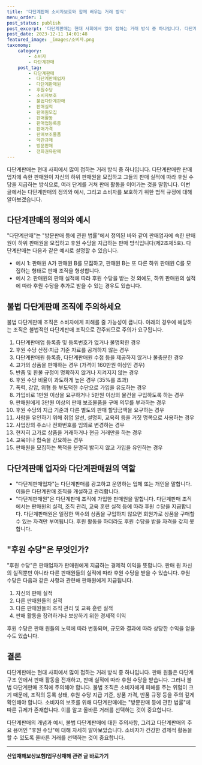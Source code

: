 ```yaml
---
title: '다단계판매 소비자보호와 함께 배우는 거래 방식'
menu_order: 1
post_status: publish
post_excerpt: '다단계판매는 현대 사회에서 많이 접하는 거래 방식 중 하나입니다. 다단계판매란 판매업자에 속한 판매원이 자신의 하위 판매원을 모집하고 그들의 판매 실적에 따라 후원 수당을 지급하는 방식으로, 여러 단계를 거쳐 판매 활동을 이어가는 것을 말합니다. 이번 글에서는 다단계판매의 정의와 예시, 그리고 소비자를 보호하기 위한 법적 규정에 대해 알아보겠습니다.'
post_date: 2023-12-11 14:01:48
featured_image: _images/소비자.png
taxonomy:
    category:
        - 소비자
        - 다단계판매
    post_tag:
        - 다단계판매
        -  다단계판매업자
        -  다단계판매원
        -  후원수당
        -  소비자보호
        -  불법다단계판매
        -  판매실적
        -  판매원모집
        -  판매활동
        -  판매업등록증
        -  판매가격
        -  판매보조물품
        -  약관규제
        -  방문판매
        -  전화권유판매
---
```



다단계판매는 현대 사회에서 많이 접하는 거래 방식 중 하나입니다. 다단계판매란 판매업자에 속한 판매원이 자신의 하위 판매원을 모집하고 그들의 판매 실적에 따라 후원 수당을 지급하는 방식으로, 여러 단계를 거쳐 판매 활동을 이어가는 것을 말합니다. 이번 글에서는 다단계판매의 정의와 예시, 그리고 소비자를 보호하기 위한 법적 규정에 대해 알아보겠습니다.

## 다단계판매의 정의와 예시

"다단계판매"는 "방문판매 등에 관한 법률"에서 정의된 바와 같이 판매업자에 속한 판매원이 하위 판매원을 모집하고 후원 수당을 지급하는 판매 방식입니다(제2조제5호). 다단계판매는 다음과 같은 예시로 설명할 수 있습니다.

- 예시 1: 판매원 A가 판매원 B를 모집하고, 판매원 B는 또 다른 하위 판매원 C를 모집하는 형태로 판매 조직을 형성합니다.
- 예시 2: 판매원의 판매 실적에 따라 후원 수당을 받는 것 외에도, 하위 판매원의 실적에 따라 후원 수당을 추가로 받을 수 있는 경우도 있습니다.

## 불법 다단계판매 조직에 주의하세요

불법 다단계판매 조직은 소비자에게 피해를 줄 가능성이 큽니다. 아래의 경우에 해당하는 조직은 불법적인 다단계판매 조직으로 간주되므로 주의가 요구됩니다.

1. 다단계판매업 등록증 및 등록번호가 없거나 불명확한 경우
2. 후원 수당 산정·지급 기준 자료를 공개하지 않는 경우
3. 다단계판매원 등록증, 다단계판매원 수첩 등을 제공하지 않거나 불충분한 경우
4. 고가의 상품을 판매하는 경우 (가격이 160만원 이상인 경우)
5. 반품 및 환불 규정이 명확하지 않거나 지켜지지 않는 경우
6. 후원 수당 비율이 과도하게 높은 경우 (35%를 초과)
7. 폭력, 강압, 위협 등 부도덕한 수단으로 가입을 유도하는 경우
8. 가입비로 1만원 이상을 요구하거나 5만원 이상의 물건을 구입하도록 하는 경우
9. 판매원에게 3만원 이상의 판매 보조물품을 구매 의무를 부과하는 경우
10. 후원 수당의 지급 기준과 다른 별도의 판매 할당금액을 요구하는 경우
11. 사람을 유인하기 위해 취업 알선, 설명회, 교육회 등을 거짓 명목으로 사용하는 경우
12. 사업장의 주소나 전화번호를 임의로 변경하는 경우
13. 현저히 고가로 상품을 거래하거나 현금 거래만을 하는 경우
14. 교육이나 합숙을 강요하는 경우
15. 판매원을 모집하는 목적을 분명히 밝히지 않고 가입을 유인하는 경우

## 다단계판매 업자와 다단계판매원의 역할

- "다단계판매업자"는 다단계판매를 광고하고 운영하는 업체 또는 개인을 말합니다. 이들은 다단계판매 조직을 개설하고 관리합니다.
- "다단계판매원"은 다단계판매 조직에 가입한 판매원을 말합니다. 다단계판매 조직에서는 판매원의 실적, 조직 관리, 교육 훈련 실적 등에 따라 후원 수당을 지급합니다. 다단계판매원은 일정한 액수의 상품을 구입하지 않으면 회원가로 상품을 구매할 수 있는 자격만 부여됩니다. 후원 활동을 하더라도 후원 수당을 받을 자격을 갖지 못합니다.

## "후원 수당"은 무엇인가?

"후원 수당"은 판매업자가 판매원에게 지급하는 경제적 이익을 뜻합니다. 판매 원 자신의 실적뿐만 아니라 다른 판매원들의 실적에 따라 후원 수당을 받을 수 있습니다. 후원 수당은 다음과 같은 사항과 관련해 판매원에게 지급됩니다.

1. 자신의 판매 실적
2. 다른 판매원들의 실적
3. 다른 판매원들의 조직 관리 및 교육 훈련 실적
4. 판매 활동을 장려하거나 보상하기 위한 경제적 이익

후원 수당은 판매 원들의 노력에 따라 변동되며, 규모와 결과에 따라 상당한 수익을 얻을 수도 있습니다.

## 결론

다단계판매는 현대 사회에서 많이 접하는 거래 방식 중 하나입니다. 판매 원들은 다단계 구조 안에서 판매 활동을 전개하고, 판매 실적에 따라 후원 수당을 받습니다. 그러나 불법 다단계판매 조직에 주의해야 합니다. 불법 조직은 소비자에게 피해를 주는 위험이 크기 때문에, 조직의 등록 상태, 후원 수당 지급 기준, 상품 가격, 반품 규정 등을 주의 깊게 확인해야 합니다. 소비자의 보호를 위해 다단계판매에는 "방문판매 등에 관한 법률"에 따른 규제가 존재합니다. 이를 알고 올바른 거래를 선택하는 것이 중요합니다.

다단계판매의 개념과 예시, 불법 다단계판매에 대한 주의사항, 그리고 다단계판매의 주요 용어인 "후원 수당"에 대해 자세히 알아보았습니다. 소비자가 건강한 경제적 활동을 할 수 있도록 올바른 거래를 선택하는 것이 중요합니다.
<!-- wp:separator -->
<hr class="wp-block-separator has-alpha-channel-opacity"/>
<!-- /wp:separator -->

<!-- wp:group {"backgroundColor":"base","layout":{"type":"constrained"}} -->
<div class="wp-block-group has-base-background-color has-background"><!-- wp:paragraph {"align":"center","fontSize":"medium"} -->
<p class="has-text-align-center has-large-font-size"><strong>산업재해보상보험Ⅰ업무상재해 관련 글 바로가기</strong></p>
<!-- /wp:paragraph -->


<!-- wp:latest-posts
{"categories":[{"id":10860,"count":19,"description":"","link":"https://uknowlaw.com/category/%ec%82%b0%ec%97%85%ec%9e%ac%ed%95%b4%eb%b3%b4%ec%83%81%eb%b3%b4%ed%97%98%e2%85%b0%ec%97%85%eb%ac%b4%ec%83%81%ec%9e%ac%ed%95%b4/","name":"산업재해보상보험Ⅰ업무상재해","slug":"산업재해보상보험Ⅰ업무상재해","taxonomy":"category","parent":0,"meta":[],"_links":{"self":[{"href":"https://uknowlaw.com/wp-json/wp/v2/categories/10860"}],"collection":[{"href":"https://uknowlaw.com/wp-json/wp/v2/categories"}],"about":[{"href":"https://uknowlaw.com/wp-json/wp/v2/taxonomies/category"}],"wp:post_type":[{"href":"https://uknowlaw.com/wp-json/wp/v2/posts?categories=10860"}],"curies":[{"name":"wp","href":"https://api.w.org/{rel}","templated":true}]}}],"postsToShow":100,"excerptLength":28,"postLayout":"grid","columns":2,"featuredImageAlign":"left","featuredImageSizeSlug":"large","fontSize":"small"} /--></div>
<!-- /wp:group -->
